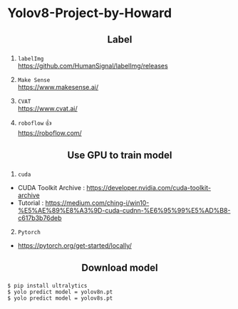 # Yolov8-Project-by-Howard
## <p align="center">Label</p>
1. `labelImg` <br>
https://github.com/HumanSignal/labelImg/releases

2. `Make Sense` <br>
https://www.makesense.ai/

3. `CVAT`  <br> 
https://www.cvat.ai/

4. `roboflow` :thumbsup: <br>
https://roboflow.com/

## <p align="center">Use GPU to train model</p>

1. `cuda` <br>
* CUDA Toolkit Archive : https://developer.nvidia.com/cuda-toolkit-archive
* Tutorial : https://medium.com/ching-i/win10-%E5%AE%89%E8%A3%9D-cuda-cudnn-%E6%95%99%E5%AD%B8-c617b3b76deb

2. `Pytorch` <br>
* https://pytorch.org/get-started/locally/

## <p align="center">Download model</p>
```
$ pip install ultralytics 
$ yolo predict model = yolov8n.pt 
$ yolo predict model = yolov8s.pt 
```






